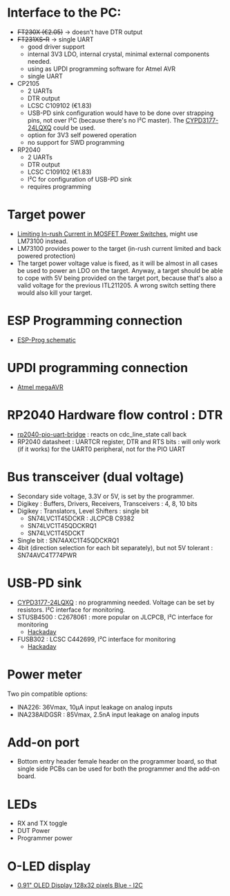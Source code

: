 # Interface to the PC:
* ~~FT230X (€2.05)~~ → doesn’t have DTR output
* ~~FT231XS-R~~ → single UART
  * good driver support
  * internal 3V3 LDO, internal crystal, minimal external components needed.
  * using as UPDI programming software for Atmel AVR
  * single UART
* CP2105
  * 2 UARTs
  * DTR output
  * LCSC C109102 (€1.83)
  * USB-PD sink configuration would have to be done over strapping pins, not over I²C (because there's no I²C master).  The [CYPD3177-24LQXQ](https://jlcpcb.com/partdetail/3345638-CYPD317724LQXQ/C2959321) could be used. 
  * option for 3V3 self powered operation
  * no support for SWD programming
* RP2040
  * 2 UARTs
  * DTR output
  * LCSC C109102 (€1.83)
  * I²C for configuration of USB-PD sink
  * requires programming

# Target power
* [Limiting In-rush Current in MOSFET Power Switches](http://www.mosaic-industries.com/embedded-systems/microcontroller-projects/electronic-circuits/push-button-switch-turn-on/inrush-current-limited-mosfet), might use LM73100 instead.
* LM73100 provides power to the target (in-rush current limited and back powered protection)
* The target power voltage value is fixed, as it will be almost in all cases be used to power an LDO on the target.  Anyway, a target should be able to cope with 5V being provided on the target port, because that's also a valid voltage for the previous ITL211205.  A wrong switch setting there would also kill your target.

# ESP Programming connection
* [ESP-Prog schematic](https://docs.espressif.com/projects/espressif-esp-dev-kits/en/latest/_static/esp-prog/schematics/SCH_ESP32-PROG_V2.1_20190709.pdf)

# UPDI programming connection
* [Atmel megaAVR](https://docs.platformio.org/en/stable/platforms/atmelmegaavr.html)

# RP2040 Hardware flow control : DTR
* [rp2040-pio-uart-bridge](https://github.com/GrechTech/rp2040-pio-uart-bridge/tree/main) : reacts on cdc_line_state call back
* RP2040 datasheet : UARTCR register, DTR and RTS bits : will only work (if it works) for the UART0 peripheral, not for the PIO UART

# Bus transceiver (dual voltage)
* Secondary side voltage, 3.3V or 5V, is set by the programmer.
* Digikey : Buffers, Drivers, Receivers, Transceivers : 4, 8, 10 bits
* Digikey : Translators, Level Shifters : single bit
  * SN74LVC1T45DCKR : JLCPCB C9382
  * SN74LVC1T45QDCKRQ1
  * SN74LVC1T45DCKT
* Single bit : SN74AXC1T45QDCKRQ1
* 4bit (direction selection for each bit separately), but not 5V tolerant : SN74AVC4T774PWR

# USB-PD sink
* [CYPD3177-24LQXQ](https://jlcpcb.com/partdetail/3345638-CYPD317724LQXQ/C2959321) : no programming needed.  Voltage can be set by resistors.  I²C interface for monitoring.
* STUSB4500 : C2678061 : more popular on JLCPCB, I²C interface for monitoring
  * [Hackaday](https://hackaday.com/2021/04/21/easy-usb%E2%80%91c-power-for-all-your-devices/)
* FUSB302 : LCSC C442699, I²C interface for monitoring
  * [Hackaday](https://hackaday.io/project/176680-pd-micro-usb-c-pd30-pps-trigger)

# Power meter
Two pin compatible options:
* INA226: 36Vmax, 10µA input leakage on analog inputs 
* INA238AIDGSR : 85Vmax, 2.5nA input leakage on analog inputs

# Add-on port
* Bottom entry header female header on the programmer board, so that single side PCBs can be used for both the programmer and the add-on board.

# LEDs
* RX and TX toggle
* DUT Power
* Programmer power

# O-LED display
* [0.91" OLED Display 128x32 pixels Blue - I2C](https://www.tinytronics.nl/en/displays/oled/0.91-inch-oled-display-128*32-pixels-blue-i2c)